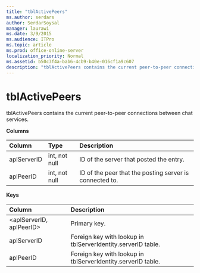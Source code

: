 ```yaml
---
title: "tblActivePeers"
ms.author: serdars
author: SerdarSoysal
manager: laurawi
ms.date: 3/9/2015
ms.audience: ITPro
ms.topic: article
ms.prod: office-online-server
localization_priority: Normal
ms.assetid: b50c3f4a-bab6-4cb9-b40e-016cf1a9c607
description: "tblActivePeers contains the current peer-to-peer connections between chat services."
---
```


# tblActivePeers
 
tblActivePeers contains the current peer-to-peer connections between chat services.
  
**Columns**

|**Column**|**Type**|**Description**|
|:-----|:-----|:-----|
|aplServerID  <br/> |int, not null  <br/> |ID of the server that posted the entry.  <br/> |
|aplPeerID  <br/> |int, not null  <br/> |ID of the peer that the posting server is connected to.  <br/> |
   
**Keys**

|**Column**|**Description**|
|:-----|:-----|
|\<aplServerID, aplPeerID\>  <br/> |Primary key.  <br/> |
|aplServerID  <br/> |Foreign key with lookup in tblServerIdentity.serverID table.  <br/> |
|aplPeerID  <br/> |Foreign key with lookup in tblServerIdentity.serverID table.  <br/> |
   

